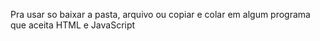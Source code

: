 Pra usar so baixar a pasta, arquivo ou copiar e colar em algum programa que aceita HTML e JavaScript
